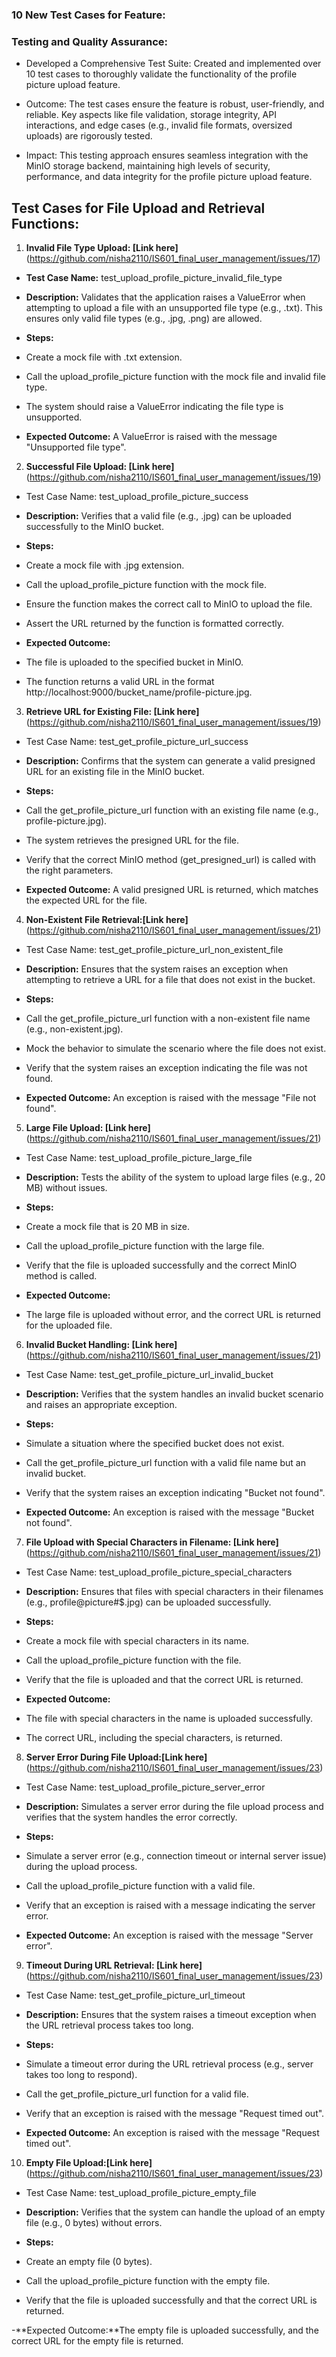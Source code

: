 ### 10 New Test Cases for Feature:

### Testing and Quality Assurance:
- Developed a Comprehensive Test Suite: Created and implemented over 10 test cases to thoroughly validate the functionality of the profile picture upload feature.

- Outcome: The test cases ensure the feature is robust, user-friendly, and reliable. Key aspects like file validation, storage integrity, API interactions, and edge cases (e.g., invalid file formats, oversized uploads) are rigorously tested.

- Impact: This testing approach ensures seamless integration with the MinIO storage backend, maintaining high levels of security, performance, and data integrity for the profile picture upload feature.

## Test Cases for File Upload and Retrieval Functions:
1. **Invalid File Type Upload:  [Link here]**(https://github.com/nisha2110/IS601_final_user_management/issues/17)

- **Test Case Name:** test_upload_profile_picture_invalid_file_type
- **Description:** Validates that the application raises a ValueError when attempting to upload a file with an unsupported file type
  (e.g., .txt). This ensures only valid file types (e.g., .jpg, .png) are allowed.

- **Steps:**
- Create a mock file with .txt extension.
- Call the upload_profile_picture function with the mock file and invalid file type.
- The system should raise a ValueError indicating the file type is unsupported.

- **Expected Outcome:** A ValueError is raised with the message "Unsupported file type".

2. **Successful File Upload: [Link here]**(https://github.com/nisha2110/IS601_final_user_management/issues/19)

- Test Case Name: test_upload_profile_picture_success
- **Description:** Verifies that a valid file (e.g., .jpg) can be uploaded successfully to the MinIO bucket.

- **Steps:**
- Create a mock file with .jpg extension.
- Call the upload_profile_picture function with the mock file.
- Ensure the function makes the correct call to MinIO to upload the file.
- Assert the URL returned by the function is formatted correctly.

- **Expected Outcome:**
- The file is uploaded to the specified bucket in MinIO.
- The function returns a valid URL in the format http://localhost:9000/bucket_name/profile-picture.jpg.

3. **Retrieve URL for Existing File:  [Link here]**(https://github.com/nisha2110/IS601_final_user_management/issues/19)

- Test Case Name: test_get_profile_picture_url_success
- **Description:** Confirms that the system can generate a valid presigned URL for an existing file in the MinIO bucket.

- **Steps:**
-   Call the get_profile_picture_url function with an existing file name (e.g., profile-picture.jpg).
-   The system retrieves the presigned URL for the file.
-   Verify that the correct MinIO method (get_presigned_url) is called with the right parameters.

- **Expected Outcome:** A valid presigned URL is returned, which matches the expected URL for the file.

4. **Non-Existent File Retrieval:[Link here]**(https://github.com/nisha2110/IS601_final_user_management/issues/21)
- Test Case Name: test_get_profile_picture_url_non_existent_file
- **Description:** Ensures that the system raises an exception when attempting to retrieve a URL for a file that does not exist in the bucket.

- **Steps:**
- Call the get_profile_picture_url function with a non-existent file name (e.g., non-existent.jpg).
- Mock the behavior to simulate the scenario where the file does not exist.
- Verify that the system raises an exception indicating the file was not found.

- **Expected Outcome:** An exception is raised with the message "File not found".

5. **Large File Upload: [Link here]**(https://github.com/nisha2110/IS601_final_user_management/issues/21)
- Test Case Name: test_upload_profile_picture_large_file
- **Description:** Tests the ability of the system to upload large files (e.g., 20 MB) without issues.

- **Steps:**
- Create a mock file that is 20 MB in size.
- Call the upload_profile_picture function with the large file.
- Verify that the file is uploaded successfully and the correct MinIO method is called.

- **Expected Outcome:**
- The large file is uploaded without error, and the correct URL is returned for the uploaded file.

6. **Invalid Bucket Handling: [Link here]**(https://github.com/nisha2110/IS601_final_user_management/issues/21)
- Test Case Name: test_get_profile_picture_url_invalid_bucket
- **Description:** Verifies that the system handles an invalid bucket scenario and raises an appropriate exception.

- **Steps:**
- Simulate a situation where the specified bucket does not exist.
- Call the get_profile_picture_url function with a valid file name but an invalid bucket.
- Verify that the system raises an exception indicating "Bucket not found".

- **Expected Outcome:** An exception is raised with the message "Bucket not found".

7. **File Upload with Special Characters in Filename: [Link here]**(https://github.com/nisha2110/IS601_final_user_management/issues/21)
- Test Case Name: test_upload_profile_picture_special_characters
- **Description:** Ensures that files with special characters in their filenames (e.g., profile@picture#$.jpg) can be uploaded successfully.

- **Steps:**
- Create a mock file with special characters in its name.
- Call the upload_profile_picture function with the file.
- Verify that the file is uploaded and that the correct URL is returned.

- **Expected Outcome:**
- The file with special characters in the name is uploaded successfully.
- The correct URL, including the special characters, is returned.

8. **Server Error During File Upload:[Link here]**(https://github.com/nisha2110/IS601_final_user_management/issues/23)
- Test Case Name: test_upload_profile_picture_server_error
- **Description:** Simulates a server error during the file upload process and verifies that the system handles the error correctly.

- **Steps:**
- Simulate a server error (e.g., connection timeout or internal server issue) during the upload process.
- Call the upload_profile_picture function with a valid file.
- Verify that an exception is raised with a message indicating the server error.

- **Expected Outcome:** An exception is raised with the message "Server error".

9. **Timeout During URL Retrieval: [Link here]**(https://github.com/nisha2110/IS601_final_user_management/issues/23)
- Test Case Name: test_get_profile_picture_url_timeout
- **Description:** Ensures that the system raises a timeout exception when the URL retrieval process takes too long.

- **Steps:**
- Simulate a timeout error during the URL retrieval process (e.g., server takes too long to respond).
- Call the get_profile_picture_url function for a valid file.
- Verify that an exception is raised with the message "Request timed out".

- **Expected Outcome:** An exception is raised with the message "Request timed out".

10. **Empty File Upload:[Link here]**(https://github.com/nisha2110/IS601_final_user_management/issues/23)
- Test Case Name: test_upload_profile_picture_empty_file
- **Description:** Verifies that the system can handle the upload of an empty file (e.g., 0 bytes) without errors.

- **Steps:**
- Create an empty file (0 bytes).
- Call the upload_profile_picture function with the empty file.
- Verify that the file is uploaded successfully and that the correct URL is returned.

-**Expected Outcome:**The empty file is uploaded successfully, and the correct URL for the empty file is returned.





